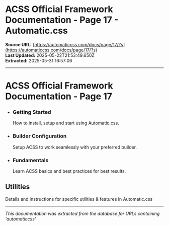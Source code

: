 # ACSS Official Framework Documentation - Page 17 - Automatic.css

**Source URL:** [https://automaticcss.com/docs/page/17/?s](https://automaticcss.com/docs/page/17/?s)  
**Last Updated:** 2025-05-22T21:53:49.650Z  
**Extracted:** 2025-05-31 16:57:06

---

# ACSS Official Framework Documentation - Page 17

*   ### Getting Started
    
    How to install, setup and start using Automatic.css.
    
*   ### Builder Configuration
    
    Setup ACSS to work seamlessly with your preferred builder.
    
*   ### Fundamentals
    
    Learn ACSS basics and best practices for best results.
    

## Utilities

Details and instructions for specific utilities & features in Automatic.css

---

*This documentation was extracted from the database for URLs containing 'automaticcss'*
